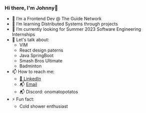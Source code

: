 ### Hi there, I'm Johnny👋




- 🔭 I’m a Frontend Dev @ The Guide Network
- 🌱 I’m learning Distributed Systems through projects
- 🔭 I’m currently looking for Summer 2023 Software Engineering Internships
- 💬 Let's talk about:
     - VIM
     - React design paterns
     - Java SpringBoot
     - Smash Bros Ultimate
     - Badminton
- 📫 How to reach me:
     - [🏢 LinkedIn](https://www.linkedin.com/in/mingao-h-7p/)
     - 📬 [Email](mailto:nirmalya.gh24@gmail.com)
     - 📬 Discord: onomatopotatos
- ⚡ Fun fact: 
    - Cold shower enthusiast
